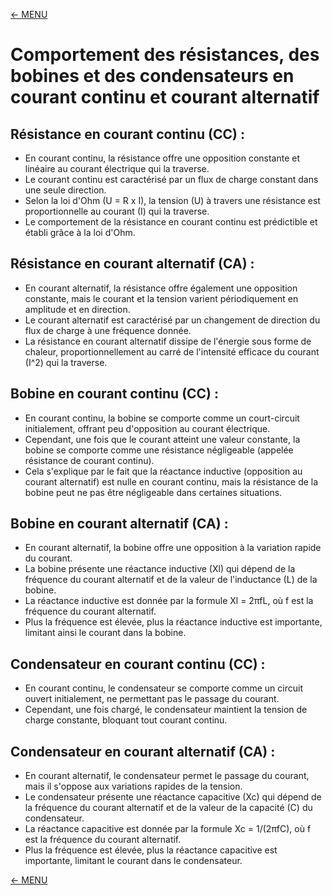 [<- MENU](Menu.md)

# Comportement des résistances, des bobines et des condensateurs en courant continu et courant alternatif

## Résistance en courant continu (CC) :
- En courant continu, la résistance offre une opposition constante et linéaire au courant électrique qui la traverse.
- Le courant continu est caractérisé par un flux de charge constant dans une seule direction.
- Selon la loi d'Ohm (U = R x I), la tension (U) à travers une résistance est proportionnelle au courant (I) qui la traverse.
- Le comportement de la résistance en courant continu est prédictible et établi grâce à la loi d'Ohm.

## Résistance en courant alternatif (CA) :
- En courant alternatif, la résistance offre également une opposition constante, mais le courant et la tension varient périodiquement en amplitude et en direction.
- Le courant alternatif est caractérisé par un changement de direction du flux de charge à une fréquence donnée.
- La résistance en courant alternatif dissipe de l'énergie sous forme de chaleur, proportionnellement au carré de l'intensité efficace du courant (I^2) qui la traverse.

## Bobine en courant continu (CC) :
- En courant continu, la bobine se comporte comme un court-circuit initialement, offrant peu d'opposition au courant électrique.
- Cependant, une fois que le courant atteint une valeur constante, la bobine se comporte comme une résistance négligeable (appelée résistance de courant continu).
- Cela s'explique par le fait que la réactance inductive (opposition au courant alternatif) est nulle en courant continu, mais la résistance de la bobine peut ne pas être négligeable dans certaines situations.

## Bobine en courant alternatif (CA) :
- En courant alternatif, la bobine offre une opposition à la variation rapide du courant.
- La bobine présente une réactance inductive (Xl) qui dépend de la fréquence du courant alternatif et de la valeur de l'inductance (L) de la bobine.
- La réactance inductive est donnée par la formule Xl = 2πfL, où f est la fréquence du courant alternatif.
- Plus la fréquence est élevée, plus la réactance inductive est importante, limitant ainsi le courant dans la bobine.

## Condensateur en courant continu (CC) :
- En courant continu, le condensateur se comporte comme un circuit ouvert initialement, ne permettant pas le passage du courant.
- Cependant, une fois chargé, le condensateur maintient la tension de charge constante, bloquant tout courant continu.

## Condensateur en courant alternatif (CA) :
- En courant alternatif, le condensateur permet le passage du courant, mais il s'oppose aux variations rapides de la tension.
- Le condensateur présente une réactance capacitive (Xc) qui dépend de la fréquence du courant alternatif et de la valeur de la capacité (C) du condensateur.
- La réactance capacitive est donnée par la formule Xc = 1/(2πfC), où f est la fréquence du courant alternatif.
- Plus la fréquence est élevée, plus la réactance capacitive est importante, limitant le courant dans le condensateur.

[<- MENU](Menu.md)